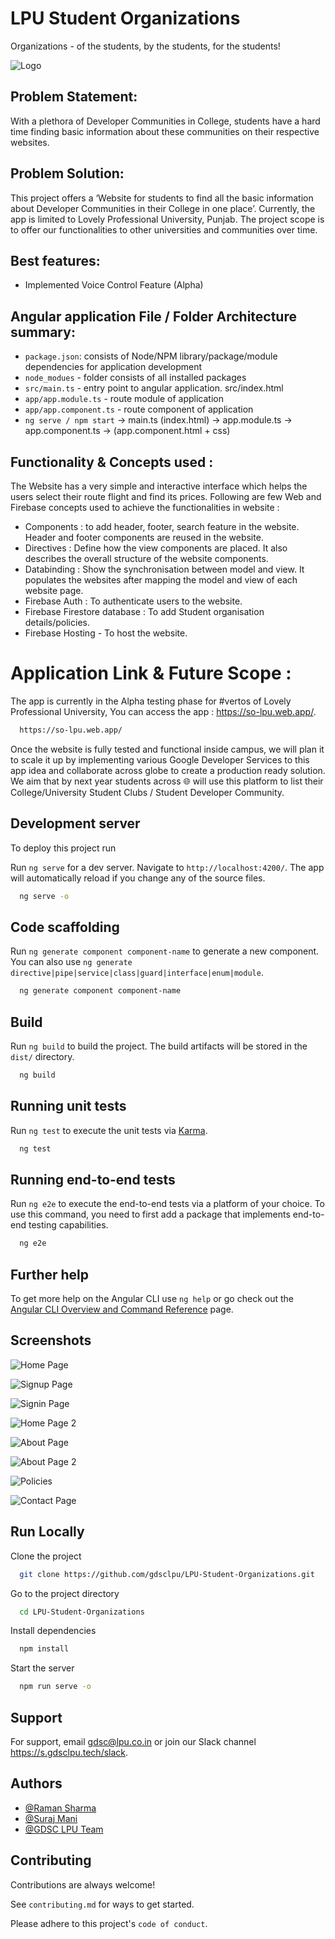 
# LPU Student Organizations

Organizations - of the students, by the students, for the students!

![Logo](https://firebasestorage.googleapis.com/v0/b/so-lpu.appspot.com/o/Screenshots%2FLSO%20Bnr.jpeg?alt=media&token=e7473a9f-e36c-4c19-b731-5eaf4b04eb56)


## Problem Statement:

With a plethora of Developer Communities in College, students have a hard time finding basic information about these communities on their respective websites.

## Problem Solution:

This project offers a ‘Website for students to find all the basic information about Developer Communities in their College in one place’. Currently, the app is limited to Lovely Professional University, Punjab. The project scope is to offer our functionalities to other universities and communities over time.

## Best features:

 - Implemented Voice Control Feature (Alpha)


## Angular application File / Folder Architecture summary:

- `package.json`: consists of Node/NPM library/package/module dependencies for application development
- `node_modues` - folder consists of all installed packages
- `src/main.ts` - entry point to angular application. src/index.html
- `app/app.module.ts` - route module of application
- `app/app.component.ts` - route component of application
- `ng serve / npm start` -> main.ts (index.html) -> app.module.ts -> app.component.ts -> (app.component.html + css)


## Functionality & Concepts used :

The Website has a very simple and interactive interface which helps the users select their route flight and find its prices. Following are few Web and Firebase concepts used to achieve the functionalities in website :
<br> 
- Components : to add header, footer, search feature in the website. Header and footer components are reused in the website.
- Directives : Define how the view components are placed. It also describes the overall structure of the website components.
-  Databinding : Show the synchronisation between model and view. It populates the websites after mapping the model and view of each website page.
- Firebase Auth : To authenticate users to the website.
- Firebase Firestore database : To add Student organisation details/policies.
- Firebase Hosting - To host the website. 

# Application Link & Future Scope :

The app is currently in the Alpha testing phase for #vertos of Lovely Professional University, You can access the app : https://so-lpu.web.app/.

```bash
  https://so-lpu.web.app/
```

Once the website is fully tested and functional inside campus, we will plan it to scale it up by implementing various Google Developer Services to this app idea and collaborate across globe to create a production ready solution. We aim that by next year students across 🌐 will use this platform to list their College/University Student Clubs / Student Developer Community.
## Development server

To deploy this project run

Run `ng serve` for a dev server. Navigate to `http://localhost:4200/`. The app will automatically reload if you change any of the source files.

```bash
  ng serve -o
```

## Code scaffolding

Run `ng generate component component-name` to generate a new component. You can also use `ng generate directive|pipe|service|class|guard|interface|enum|module`.

```bash
  ng generate component component-name
```

## Build

Run `ng build` to build the project. The build artifacts will be stored in the `dist/` directory.

```bash
  ng build
```

## Running unit tests

Run `ng test` to execute the unit tests via [Karma](https://karma-runner.github.io).

```bash
  ng test
```

## Running end-to-end tests

Run `ng e2e` to execute the end-to-end tests via a platform of your choice. To use this command, you need to first add a package that implements end-to-end testing capabilities.

```bash
  ng e2e
```

## Further help

To get more help on the Angular CLI use `ng help` or go check out the [Angular CLI Overview and Command Reference](https://angular.io/cli) page.

## Screenshots

![Home Page](https://firebasestorage.googleapis.com/v0/b/so-lpu.appspot.com/o/Screenshots%2FH1.png?alt=media&token=40cc1443-c622-48c9-92aa-6b222d1f0e70)

![Signup Page](https://firebasestorage.googleapis.com/v0/b/so-lpu.appspot.com/o/Screenshots%2FS.png?alt=media&token=cbcb0ac2-1f00-4f93-8fda-1e96bea554b8)

![Signin Page](https://firebasestorage.googleapis.com/v0/b/so-lpu.appspot.com/o/Screenshots%2FL.png?alt=media&token=246b6df8-532b-4114-947f-868ee59abab6)

![Home Page 2](https://firebasestorage.googleapis.com/v0/b/so-lpu.appspot.com/o/Screenshots%2FH2.png?alt=media&token=1e97be74-18ae-423a-bbeb-d9cda8211609)

![About Page](https://firebasestorage.googleapis.com/v0/b/so-lpu.appspot.com/o/Screenshots%2FA1.png?alt=media&token=2561222c-5853-4c58-807e-5f0b7509bda5)

![About Page 2](https://firebasestorage.googleapis.com/v0/b/so-lpu.appspot.com/o/Screenshots%2FA2.png?alt=media&token=a545aeaf-614a-4a75-863c-e614c41d9e28)

![Policies](https://firebasestorage.googleapis.com/v0/b/so-lpu.appspot.com/o/Screenshots%2FP.png?alt=media&token=974b5f1b-ad28-441b-88b5-706b61dc5028)

![Contact Page](https://firebasestorage.googleapis.com/v0/b/so-lpu.appspot.com/o/Screenshots%2FC.png?alt=media&token=4f7c98d1-1e2f-4c2e-87cb-690c5c9c7f1a)
## Run Locally

Clone the project

```bash
  git clone https://github.com/gdsclpu/LPU-Student-Organizations.git
```

Go to the project directory

```bash
  cd LPU-Student-Organizations
```

Install dependencies

```bash
  npm install
```

Start the server

```bash
  npm run serve -o
```


## Support

For support, email gdsc@lpu.co.in or join our Slack channel https://s.gdsclpu.tech/slack.


## Authors

- [@Raman Sharma](https://www.github.com/RamanSharma100)
- [@Suraj Mani](https://www.github.com/smanitech)
- [@GDSC LPU Team](https://www.github.com/gdsclpu)
## Contributing

Contributions are always welcome!

See `contributing.md` for ways to get started.

Please adhere to this project's `code of conduct`.

